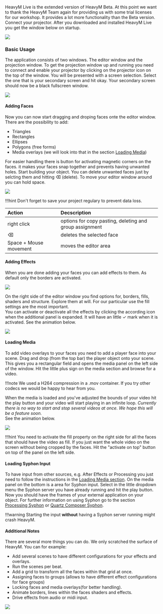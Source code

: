 HeavyM Live is the extended version of HeavyM Beta. At this point we want to thank the HeavyM Team again for providing us with some trial licenses for our workshop. It provides a lot more functionality than the Beta version. Connect your projector. After you downloaded and installed HeavyM Live you get the window below on startup.  

![](images/heavym-live-ui.png)  

### Basic Usage

The application consists of two windows. The editor window and the projection window. To get the projection window up and running you need to connect and enable your projector by clicking on the projector icon on the top of the window. You will be presented with a screen selection. Select the one that is your secondary screen and hit okay. Your secondary screen should now be a black fullscreen window.  

![](images/heavym-live-ui-projector-selection.png)  

#### Adding Faces  

Now you can now start dragging and droping faces onte the editor window. There are the possibility to add:  

- Triangles
- Rectangles
- Ellipses
- Polygons (free forms)  
- Media overlays (we will look into that in the section [Loading Media](#loading-media))

For easier handling there is button for activating magnetic corners on the faces. it makes your faces snap together and prevents having unwanted holes. Start building your object. You can delete unwanted faces just by selcting them and hitting ⌫ (delete). To move your editor window around you can hold space.  

![](images/heavym-adding-faces.gif)  

!!!hint
    Don't forget to save your project regulary to prevent data loss.  

| Action                 | Decscription                                            |
| :---                   | :---                                                    |
| right click            | options for copy pasting, deleting and group assignment |
| ⌫                      | deletes the selected face                               |
| Space + Mouse movement | moves the editor area                                   |


#### Adding Effects  


When you are done adding your faces you can add effects to them. As default only the borders are activated. 

[![](images/heavym-live-ui-with-faces.png)](images/heavym-live-ui-with-faces.png)  

On the right side of the editor window you find options for, borders, fills, shaders and structure. Explore them at will. For our particular use the fill settings are the most important.  
You can activate or deactivate all the effects by clicking the according icon when the additional panel is expanded. It will have an little ✓ mark when it is activated. See the animation below.  

[![](images/heavym-adding-effect.gif)](images/heavym-adding-effect.gif)  

#### Loading Media  

To add video overlays to your faces you need to add a player face into your scene. Drag and drop (from the top bar) the player object onto your scene. This gives you a rectangular field and opens the media panel on the left side of the window. Hit the little plus sign on the media section and browse for a video.  

!!!note
    We used a H264 compression in a .mov container. If you try other codecs we would be happy to hear from you.  

When the media is loaded and you've adjusted the bounds of your video hit the play button and your video will start playing in an infinite loop. _Currently there is no way to start and stop several videos at once. We hope this will be a feature soon._  
See the animation below.  

[![](images/heavym-adding-media.gif)](images/heavym-adding-media.gif)  

!!!hint
    You need to activate the fill property on the right side for all the faces that should have the video as fill. If you just want the whole video on the screen without being cropped by the faces. Hit the "activate on top" button on top of the panel on the left side.  


#### Loading Syphon Input  

To have input from other sources, e.g. After Effects or Processing you just need to follow the instructions in the [Loading Media section](#loading-media). On the media panel on the bottom is a area for Syphon input. Select in the little dropdown menu the Syphon server you have already running and hit the play button. Now you should have the frames of your external application on your object. For further information on using Syphon go to the section [Processing Syphon](processing-syphon/) or [Quartz Composer Syphon](qc-syphon/).  

!!!warning
    Starting the input __without__ having a Syphon server running might crash HeavyM.  

#### Additional Notes  

There are several more things you can do. We only scratched the surface of HeavyM. You can for example:  

- Add several scenes to have different configurations for your effects and overlays.  
- Run the scenes per beat.  
- Add a grid to transform all the faces within that grid at once.  
- Assigning faces to groups (allows to have different effect configurations for face groups)
- Locking faces and media overlays(for better handling).  
- Animate borders, lines within the faces shaders and effects.
- Drive effects from audio or midi input.

[![](images/heavym-scenes.gif)](images/heavym-scenes.gif)  

